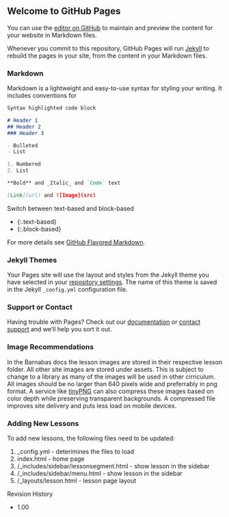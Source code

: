 ## Welcome to GitHub Pages

You can use the [editor on GitHub](https://github.com/poproar/Barnabas-Instructors-Guide/edit/master/README.md) to maintain and preview the content for your website in Markdown files.

Whenever you commit to this repository, GitHub Pages will run [Jekyll](https://jekyllrb.com/) to rebuild the pages in your site, from the content in your Markdown files.

### Markdown

Markdown is a lightweight and easy-to-use syntax for styling your writing. It includes conventions for

```markdown
Syntax highlighted code block

# Header 1
## Header 2
### Header 3

- Bulleted
- List

1. Numbered
2. List

**Bold** and _Italic_ and `Code` text

[Link](url) and ![Image](src)
```

Switch between text-based and block-based
- {:.text-based}
- {:.block-based}


For more details see [GitHub Flavored Markdown](https://guides.github.com/features/mastering-markdown/).

### Jekyll Themes

Your Pages site will use the layout and styles from the Jekyll theme you have selected in your [repository settings](https://github.com/poproar/Barnabas-Instructors-Guide/settings). The name of this theme is saved in the Jekyll `_config.yml` configuration file.

### Support or Contact

Having trouble with Pages? Check out our [documentation](https://help.github.com/categories/github-pages-basics/) or [contact support](https://github.com/contact) and we’ll help you sort it out.

### Image Recommendations

In the Barnabas docs the lesson images are stored in their respective lesson folder. All other site images are stored under assets. This is subject to change to a library as many of the images will be used in other cirriculum. All images should be no larger than 640 pixels wide and preferrably in png format. A service like [tinyPNG](https://tinypng.com) can also compress these images based on color depth while preserving transparent backgrounds. A compressed file improves site delivery and puts less load on mobile devices. 

### Adding New Lessons

To add new lessons, the following files need to be updated:
1. _config.yml - deterimines the files to load
2. index.html - home page
3. /_includes/sidebar/lessonsegment.html - show lesson in the sidebar
4. /_includes/sidebar/menu.html - show lesson in the sidebar
5. /_layouts/lesson.html - lesson page layout


Revision History
- 1.00
